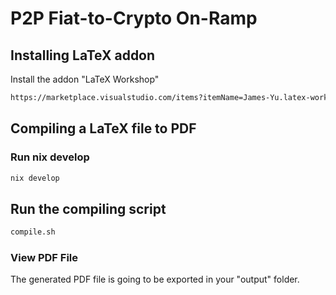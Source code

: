 # P2P Fiat-to-Crypto On-Ramp

## Installing LaTeX addon

Install the addon "LaTeX Workshop"

```sh
https://marketplace.visualstudio.com/items?itemName=James-Yu.latex-workshop
```

## Compiling a LaTeX file to PDF

### Run nix develop

```sh
nix develop
```

## Run the compiling script

```sh
compile.sh
```

### View PDF File

The generated PDF file is going to be exported in your "output" folder.
